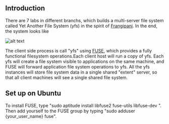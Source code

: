 Introduction
---
There are 7 labs in different branchs, which builds a multi-server file system called Yet Another File System (yfs) in the spirit of [Frangipani](http://www.news.cs.nyu.edu/~jinyang/fa08/papers/frangipani.pdf). In the end, the system looks like

![alt text](http://www.news.cs.nyu.edu/~jinyang/fa12/labs/yfs.jpg)

The client side process is call "yfs" using [FUSE](http://fuse.sourceforge.net/), which provides a fully functional filesystem operations.Each client host will run a copy of yfs. Each yfs will create a file system visible to applications on the same machine, and FUSE will forward application file system operations to yfs. All the yfs instances will store file system data in a single shared "extent" server, so that all client machines will see a single shared file system.

Set up on Ubuntu
---
To install FUSE, type "sudo aptitude install libfuse2 fuse-utils libfuse-dev ". Then add yourself to the FUSE group by typing "sudo adduser {your_user_name} fuse". 

